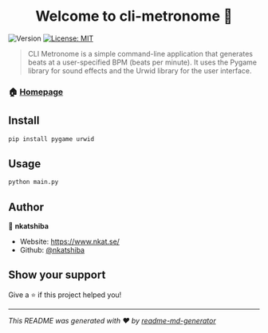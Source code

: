 <h1 align="center">Welcome to cli-metronome 👋</h1>
<p>
  <img alt="Version" src="https://img.shields.io/badge/version-1.0-blue.svg?cacheSeconds=2592000" />
  <a href="#" target="_blank">
    <img alt="License: MIT" src="https://img.shields.io/badge/License-MIT-yellow.svg" />
  </a>
</p>

> CLI Metronome is a simple command-line application that generates beats at a user-specified BPM (beats per minute). It uses the Pygame library for sound effects and the Urwid library for the user interface.

### 🏠 [Homepage](https://github.com/nkatshiba/cli-metronome)

## Install

```sh
pip install pygame urwid
```

## Usage

```sh
python main.py
```

## Author

👤 **nkatshiba**

* Website: https://www.nkat.se/
* Github: [@nkatshiba](https://github.com/nkatshiba)

## Show your support

Give a ⭐️ if this project helped you!

***
_This README was generated with ❤️ by [readme-md-generator](https://github.com/kefranabg/readme-md-generator)_
